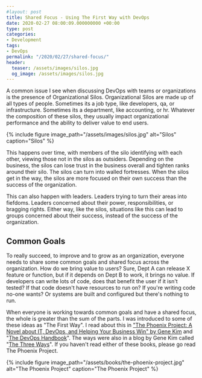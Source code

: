 ```yaml
---
#layout: post
title: Shared Focus - Using The First Way with DevOps
date: 2020-02-27 08:00:09.000000000 +00:00
type: post
categories:
- Development
tags:
- DevOps
permalink: "/2020/02/27/shared-focus/"
header:
  teaser: /assets/images/silos.jpg
  og_image: /assets/images/silos.jpg
---
```

A common issue I see when discussing DevOps with teams or organizations is the presence of Organizational Silos. Organizational Silos are made up of all types of people. Sometimes its a job type, like developers, qa, or infrastructure. Sometimes its a department, like accounting, or hr. Whatever the composition of these silos, they usually impact organizational performance and the ability to deliver value to end users.

{% include figure image_path="/assets/images/silos.jpg" alt="Silos" caption="Silos" %}

This happens over time, with members of the silo identifying with each other, viewing those not in the silos as outsiders. Depending on the business, the silos can lose trust in the business overall and tighten ranks around their silo. The silos can turn into walled fortresses. When the silos get in the way, the silos are more focused on their own success than the success of the organization.

This can also happen with leaders. Leaders trying to turn their areas into fiefdoms. Leaders concerned about their power, responsibilities, or bragging rights. Either way, like the silos, situations like this can lead to groups concerned about their success, instead of the success of the organization.

## Common Goals

To really succeed, to improve and to grow as an organization, everyone needs to share some common goals and shared focus across the organization. How do we bring value to users? Sure, Dept A can release X feature or function, but if it depends on Dept B to work, it brings no value. If developers can write lots of code, does that benefit the user if it isn't tested? If that code doesn't have resources to run on? If you're writing code no-one wants? Or systems are built and configured but there's nothing to run.

When everyone is working towards common goals and have a shared focus, the whole is greater than the sum of the parts. I was introduced to some of these ideas as "The First Way". I read about this in ["The Phoenix Project: A Novel about IT, DevOps, and Helping Your Business Win" by Gene Kim](https://itrevolution.com/book/the-phoenix-project/) and "[The DevOps Handbook](https://itrevolution.com/book/the-devops-handbook/)". The ways were also in a blog by Gene Kim called "[The Three Ways](https://itrevolution.com/the-three-ways-principles-underpinning-devops/)". If you haven't read either of these books, please go read The Phoenix Project.

{% include figure image_path="/assets/books/the-phoenix-project.jpg" alt="The Phoenix Project" caption="The Phoenix Project" %}
